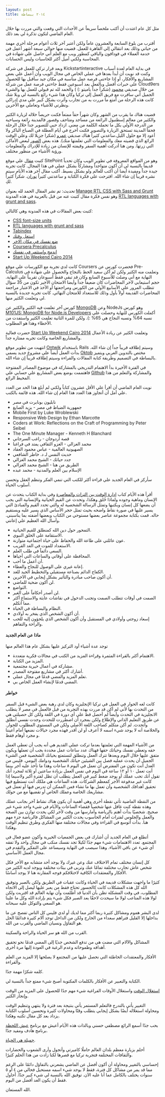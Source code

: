 ```yaml
---
layout: post
title: ٢٠١٤ ببساطة
---
```


مثل كل عام اعتدت أن أكتب ملخصاً سريعاً عن الأحداث التي وقعت والتي مررت بها خلال العام الماضي لتكون تذكرة لي بعد ذلك.

أقترب من بلوغ السابعة والعشرون عاماً ولكن أعتبر آخر ثلاث أعوام مرحلة أخري مهمة من حياتي وذلك بعد انتقالي إلي القاهرة للعمل. قضيت منها حوالي سبعة أشهر أعمل في خدمة العملاء في فودافون والباقي كمطور ويب مع العلم أني حاصل علي شهادة في المحاسبة ولكني أميل أكثر للحاسبات وليس الحسابات.

وبعد قرار تركي للعمل في شركة Kickstartinteractive في بداية العام لعدة أسباب وكنت قد نويت أن أبدأ بعدها في عملي الخاص في مجال الويب وأن أعمل علي بعض المشاريع والأفكار، أو إذا جاءتني فرصة عمل مناسبة في مكان جيد سأقبل بها للحصول علي خبرات أفضل وبالفعل بعد أسبوعين فقط جاءتني فرصة عمل من شركة Cloud9ers من خلال صديقي [محمود](https://twitter.com/mahmoudmetwally) (شكراً جداً ياميتو :) ) والحمد لله تم قبولي للعمل بها والشيء الجميل أني سافرت مع فريق العمل إلي تركيا وكان هذا شيء رائع بالنسبة لي وبلا شك كانت هذه الرحلة من أمتع ما مررت به من تجارب وأثرت بشكل كبير علي مدي إدراكي ونظرتي للأشياء وتعاملي مع الأحرين.

قضيت هناك ما يقرب من الشهر وكان شهراً حقاً ممتعاً فكنت حريصاً خلاله لزيارة الكثير والكثير من معالم إسطنبول الرائعة من مساجد ومتاحف وقصور فالمدينة رائعة وسياحية من الدرجة الأولي بكل ما تحمله الكلمة من معني. ازداد حبي للتصوير جداً خلال الرحلة فحقاً المدينة تستحق الزيارة والتصوير فكنت أخرج في أيام العطلة في الصباح الباكر ولا أعود إلا مع حلول الليل.ساعدني كثيراً هناك صديقي [عمرو](https://twitter.com/amrsalahibrahim) (شكرا جزيلا لك وعلي الوقت الرائع الذي قضيته معك والمعلومات التي تعلمتها منك). هذه بعض [الصور](https://www.flickr.com/photos/127527579@N04/) لبعض الأماكن التي زرتها. ومن هنا أدركت أهمية السفر وقيمته للإنسان من زيادة للإدراك والمعلومات ورؤية الأشياء من منظور مختلف.

كتبت [مقال](http://www.sitepoint.com/using-helper-classes-dry-scale-css) علي موقع SitePoint وهو من المواقع المعروفة في تطوير الويب وكان تحدياً قديماً بالنسبة لي أن أكون متواجداً ومشاركاً بشكل عملي في هذا المجال. كانت تجربة جيدة جداً ومفيدة أيضا أن اكتب للعالم ولو بشكل بسيط. أكتب مقال آخر هذه الأيام سيتم نشره قريباً إن شاء الله. اقترحت علي فكرة الكتابة و ساعدتني كثيراً [نوران](https://twitter.com/Nouran_Mhmoud). شكراً كثيراً لكِ.

_تحديث_: تم نشر المقال الحمد لله بعنوان [Manage RTL CSS with Sass and Grunt](http://www.sitepoint.com/manage-rtl-css-sass-grunt/) وهو نفس فكرة مقال كتبت عنه من قبل بالعربية في هذه المدونة [RTL languages with grunt and sass](http://ahmadajmi.com/rtl-languages-with-grunt-and-sass).

كتبت بعض المقالات في هذه المدونة وهي كالتالي:

* [CSS font-size units](http://ahmadajmi.com/css-font-size-units/)
* [RTL languages with grunt and sass](http://ahmadajmi.com/rtl-languages-with-grunt-and-sass/)
* [Tabindex](http://ahmadajmi.com/tab-index/)
* [استغل وقتك](http://ahmadajmi.com/took-advantage-of-your-time/)
* [ضع نفسك في مكان الاخر](http://ahmadajmi.com/people/)
* [Coursera Precalculus](http://ahmadajmi.com/coursera-precalculus/)
* [اندمج واستثمر في نفسك](http://ahmadajmi.com/get-involved/)
* [Start Up Weekend Cairo 2014](http://ahmadajmi.com/start-up-weekend-cairo-2014/)

كانت لدي تجربة مع الكورسات علي موقع Coursers فحضرت كورس عن Pre-Calculus وتعلمت منه الكثير ولكن لم أكن سعيد الحظ بالنجاح والحصول علي شهادة في النهاية مع أني وصلت للأسبوع السابع وكان قد تبقي فقط أسبوعان تقريباً علي النهاية. حجم استيعابي لآخر المحاضرات كان ضعيفاً جداً وأيضا الامتحان الأخير تكون من 35 سؤال تتطلب المرور علي الأسابيع الأولي من الكورس ومراجعتها أو الأخذ في الاعتبار مراجعة المحاضرات القديمة أولاً بأول وذلك للاستعداد للامتحان النهائي. كانت تجربة جديدة بالنسبة لي وتعلمت الكثير منها.

كورس آخر تعلمت فيه الكثير والكثير عن [MongoDB](http://www.mongodb.com/) وعن NodeJs وهو كورس [M101JS: MongoDB for Node.js Developers](https://university.mongodb.com/courses/M101JS/about) أكملت الكورس للنهاية وحصلت علي نسبه 64% ونسبه النجاح هي 65% :). ولكن للمرة الثانية تعلمت الكثير واستفدت من الأخطاء وهذا هو المطلوب.

حضرت فعالية [Start Up Weekend Cairo 2014](http://ahmadajmi.com/start-up-weekend-cairo-2014/) وتعلمت الكثير عن ريادة الأعمال والمشاريع الخاصة وكانت تجربه ممتازه جداً.

انتهيت من تطوير موقع [Ontwik](http://ontwik.com/) باستخدام Rails وسيتم إطلاقه قريباً جداً إن شاء الله. بدأت العمل أيضاً علي مشروع جديد يسمي [Oktob](https://twitter.com/oktob_app/) مختص بالتدوين العربي ويتميز بالبساطة في التصميم وطريقة كتابة المقالات والقراءة وسيتم إطلاقه قريباً إن شاء الله.

في الفترة الأخيرة بدأ الاهتمام التدريجي بالمشاركة في موضوع المصادر المفتوحة فاهتممت بوضع بعض المشاريع علي حسابي علي [Github](https://github.com/ahmadajmi) والمشاركة والتعلم من هذا المحيط الرائع.

نويت العام الماضي أن أقرأ علي الأقل عشرون كتاباً ولكني لم أبلغ هذا الحد من العدد علي أمل أن أتجاوز هذا العدد هذا العام إن شاء الله. هذه قائمة بالكتب.

* نابليون بونابرت في مصر
* جمهورية الضباط في مصر - يزيد الصايغ
* Mobile First by Luke Wroblewski
* Responsive Web Design by Ethan Marcotte
* Coders at Work: Reflections on the Craft of Programming by Peter Seibel
* The One Minute Manager - Kenneth H Blanchard
* قصة أردوجان - راغب السرجاني
* محمد الغزالي - الغزو الثقافي يمتد في فراغنا
* الصهيونية العالمية - عباس محمود العقاد
* حديث النفس لـ د. خاطر الشافعي
* جدد حياتك - الشيخ محمد الغزالي
* الطريق من هنا - الشيخ محمد الغزالي
* الإسلام بين العلم والمدنية - محمد عبده

سأركز في العام الجديد علي قراءة أكثر للكتب التي تنمي الفكر وتنظم العقل وتحسن أسلوب الحياة.

أقرأ هذه الأيام كتاب [إدارة الوقت بين التراث والمعاصرة](https://www.goodreads.com/book/show/17344292) وفي بداية الكتاب يتحدث عن الإنسان وماهية وجوده ولماذا خُلق وهكذا، وتحدث عن القيم الحياتية والإنسانية التي يجب أن يضعها كل إنسان ويكتبها وتمثل الرسالة الشخصية له والتي تحدد القيم والمبادئ التي يسير عليها في صورة نقاط واضحه بحيث تمثل حجر الأساس الذي يسير عليه ويستقيم حاله. قمت بكتابة مجموعة عناصر بعضها مستوحي من الكتاب وبعضها أضفته بما يناسبني. وأسال الله العظيم علي إعانتي.

* التمحور حول دين الله كمنطلق للقيم الحياتية.
* الاستقامة على الخلق النبوي.
* عون عائلتي على طاعة الله والحفاظ على حياة اجتماعية متوازنة.
* الاستعداد للموت في الغد القريب.
* السعي دائماً في طلب العلم.
* المحافظة على أوقاتي والساعات التي أحياها.
* أن أعمل ما أحب.
* إعانة غيري على الوصول للنجاح والعطاء.
* الكفاح الدائم بصناعة مستقبلي والتخطيط الجيد للغد.
* أن أكون صاحب مبادرة والتأثير بشكل إيجابي في الآخرين.
* لن أكون ضحية للماضي.
* التواضع.
* لن أصدر أحكاماً على الغير.
* الصمت في أوقات تتطلب الصمت وتجنب الدخول في نقاشات عابثة والاستماع أكثر مما أتكلم.
* النظام والبساطة في الحياة.
* أن أكون الشخص الذي يفخر به أولادي.
* إسعاد زوجتي وأولادي في المستقبل وأن أكون الشخص الذي يلجؤون إليه للحب والراحة والتفاهم.

#### ماذا عن العام الجديد

توجد عدة أشياء أود التركيز عليها بشكل عام هذا العالم منها

* الاهتمام أكثر بالقراءة المثمرة وقراءة المزيد من الكتب في مجالات فكرية متعددة.
* المزيد من الكتابة.
* مشاركة في أعمال خيرية مجتمعية.
* أشارك أكثر في مشاريع مفتوحة المصدر.
* تعلم المزيد والمضي قدمًا في مجال عملي.
* المضي قدمًا لإنشاء العمل الخاص بي.

#### خواطر

كانت لغه الحوار في العمل في تركيا الإنجليزية وكان لدي رهبة بعض الشيء قبل السفر من التحدث بها لأني لم أكن قد مررت بهذه التجربة من قبل فالعمل في مصر لا يتطلب الانجليزية في التحدث وأيضاً لم أحصل قط علي أي دورة في اللغة ولكن كل حصيلتي هي عن طريق التعليم الذاتي والإطلاع ولكن بمجرد أن اضطررت للتحدث وجدت نفسي أنطلق وأتحدث. لم أكن متكلم كصاحب اللغة الأصلي ولكن في المستوي المطلوب للحوار. والخلاصة أنه لا يوجد شيء اسمه لا أعرف أو لن أقدر فهذه مجرد خيالات نضعها أمام أعيننا و مجرد أوهام فقط.

من الأشياء المهمة التي تعلمتها بعدما تركت عملي القديم هي أنه يجب أن تعطي العمل حقه وتعطي نفسك وحياتك حقها فهناك عدد ساعات عمل محددة يجب أن تعملها ويكون متفق عليها خلال اليوم وبعدها تترك العمل وتنطلق لتستمتع بحياتك الشخصية فمن الشيء الجميل أن يحدث عمليه فصل بين الشيئين حياتك الشخصية ودوامك اليومي. فليس من العدل أنت تكون من المفترض أن تعمل في اليوم ٨ ساعات وهذا ما تأخذ عليه أجر بينما أنت تعمل ١٠ أو ١٢ ساعة في اليوم في نفس العمل بزيادة ساعتين أو ثلاثة لمجرد أنك تقول أنك تحب عملك أو يوجد ضغط كبير في العمل يتطلب أن تظل لفترة أكبر ولاسيما إذا كانت غير مدفوعة الأجر كمعظم الشركات. هذه الساعات هي ملكك أنت تستطيع فيها تحقيق أهدافك الشخصية وأن تعمل بها ما تشاء فمن الممكن أن تدرس فيها أو تعمل في مشاريعك الخاصة وعملك الخاص أو تقضيها مع من حولك.

من النقطة الماضية تأتي نقطة أخرى وهي أهمية أن يكون هناك نشاط آخر بجانب عملك وهذه نقطة كنت غافل عنها شخصياً فقضاء الساعات والأيام في شيء واحد شيء غير صحيح. شخصيًا بدأت أهتم بالرياضة وأمارسها من وقت لأخر لكي يحدث توازن بين الصحة والعمل والجلوس لفترات أمام الحاسوب يحدث الكثير من المشاكل فالرياضة جزء مهم هنا. بدأت أتوسع في القراءة وفي مجالات مختلفة منها الفكري وطرق تنظيم الوقت وهكذا.

أتطلع في العام الجديد أن أشارك في بعض الجمعيات الخيرية وأكون عضو فعال في المجتمع. تعدد الاهتمامات شيء مهم جدًا لكيلا تجد نفسك منكب في مجال واحد ولا تفقه أي شيء عن باقي الأشياء. وهذا سيصب في النهاية وسيساعد على التفكير والتقدم في مجال العمل الأساسي.

كل إنسان مختلف تمام الاختلاف عنك وعن غيرك ولا يوجد أحد متشابه مع الأخر فكل شخص عاش تجارب مختلفة تمامًا عنك وتربى في بيئات مختلفة ويوجد لديه الكثير من الأفكار والمعتقدات الكافية لاختلافكم فوجه المقارنة هنا لا يوجد أساسًا.

كثيرًا ما واجهت مشكلات قديمة في الحياة وكانت عقبات في الطريق ولكن بالصبر وتوفيق الله كل هذه المشكلات كانت كالجسور تحتاج فقط من يعبر عليها ليصل إلى الاتجاه المطلوب، في وقت المشكلة تظن بأن الدنيا قد أظلمت وأن نهاية العالم قد اقتربت ولكن لولا هذه المتاعب لولا ما سيحدث لاحقًا بعد الصبر فكل شيء يتم بإرادة الله وكل ما علينا هو السعي والتوكل عليه سبحانه.

لدى البشر هموم ومشاكل كثيرة ربما أكثر مما لديك أو لدي فليس كل الناس تفصح عن ما بداخلها إلا القليل فتراهم سعداء من الخارج ولكن من الداخل توجد آلام كثيرة فدائمًا الحل هو التفاؤل ونسيان الماضي والقرب من الله.

القرب من الله هو سر الحياة والراحة والسكينة.

المشاكل والآلام التي مضت هي من تدفع الشخص جديًا إلى المضي قدمًا نحو تحقيق أهدافه وطموحاته وعدم الرغبة في العودة إليها مرة أخرى.

الأفكار والمعتقدات الخاطئة التي نحصل عليها من المجتمع لا يصلحها إلا المزيد من العلم والقراءة.

كلمه شكرًا مهمة جدًا.

الكتابة والتعبير عن الأفكار بالكلمات المكتوبة أصبح شيء ممتع جداً بالنسبة لي.

[استغلال الوقت](https://oktob.io/posts/1661) واستغلال الأوقات الفراغية شيء مهم جدًا للحصول على المزيد من الوقت وإنجاز الكثير.

التغيير يأتي بالتدرج فالتعلم المستمر يأتي بنتيجة بعد فترة ولا ينتهي وتنظيم الوقت ومحاولة استغلاله أيضًا بشكل إيجابي يتطلب وقتًا ومحاولات كثيرة وتحسين أسلوب الكتابة يزداد بعد كل مقال تكتبه وهكذا.

بحب جدًا أسمع الرائع مصطفي حسني وبالذات هذه الأيام أعيش مع برنامج [عيش اللحظة](https://soundcloud.com/mustafahosny/sets/1435-1) برنامج هادف ومفيد جدًا.

[جميلة هي الحياة](http://www.saaid.net/Doat/ameer/91.htm).

أحلم بزيارة معظم بلدان العالم حاملًا كاميرتي وأتجول وأرى الشعوب والحضارات والثقافات المختلفة فتجربة تركيا مع قصرها لكنا زادت من هذا الحلم كثيرًا.

إحساسي بالتغيير ومحاولة أن أكون أفضل عن الماضي يشعرني بالتفاؤل دائمًا على الرغم مما قد يمر من مشاكل كل فترة، فقط لا يوجد شيء اسمه مستحيل فحالي من ٤ أو ٥ سنوات يختلف بالكامل عما أنا عليه الآن. توفيق الله بالنسبة لي شيء كبير جدًا. أحاول فقط أن يكون الغد أفضل من اليوم.

الله المستعان.